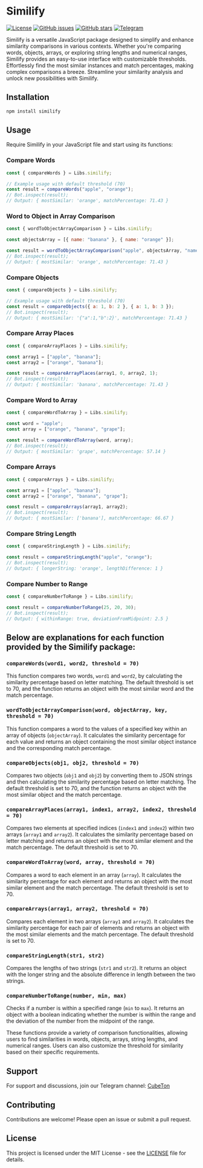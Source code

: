 
# Similify

[![License](https://img.shields.io/badge/license-MIT-blue.svg)](https://opensource.org/licenses/MIT)
[![GitHub issues](https://img.shields.io/github/issues/Untoldhacker-Dev/Similify.svg)](https://github.com/Untoldhacker-Dev/Similify/issues)
[![GitHub stars](https://img.shields.io/github/stars/Untoldhacker-Dev/Similify.svg)](https://github.com/Untoldhacker-Dev/Similify/stargazers)
[![Telegram](https://img.shields.io/badge/chat-on%20telegram-0088cc.svg)](https://t.me/CubeTon)

Similify is a versatile JavaScript package designed to simplify and enhance similarity comparisons in various contexts. Whether you're comparing words, objects, arrays, or exploring string lengths and numerical ranges, Similify provides an easy-to-use interface with customizable thresholds. Effortlessly find the most similar instances and match percentages, making complex comparisons a breeze. Streamline your similarity analysis and unlock new possibilities with Similify.

## Installation

```bash
npm install similify
```

## Usage

Require Similify in your JavaScript file and start using its functions:

### Compare Words

```javascript
const { compareWords } = Libs.similify;

// Example usage with default threshold (70)
const result = compareWords("apple", "orange");
// Bot.inspect(result);
// Output: { mostSimilar: 'orange', matchPercentage: 71.43 }  
```

### Word to Object in Array Comparison

```javascript
const { wordToObjectArrayComparison } = Libs.similify;

const objectsArray = [{ name: "banana" }, { name: "orange" }];

const result = wordToObjectArrayComparison("apple", objectsArray, "name");
// Bot.inspect(result);
// Output: { mostSimilar: 'orange', matchPercentage: 71.43 }  
```

### Compare Objects

```javascript
const { compareObjects } = Libs.similify;

// Example usage with default threshold (70)
const result = compareObjects({ a: 1, b: 2 }, { a: 1, b: 3 });
// Bot.inspect(result);
// Output: { mostSimilar: '{"a":1,"b":2}', matchPercentage: 71.43 }  
```

### Compare Array Places

```javascript
const { compareArrayPlaces } = Libs.similify;

const array1 = ["apple", "banana"];
const array2 = ["orange", "banana"];

const result = compareArrayPlaces(array1, 0, array2, 1);
// Bot.inspect(result);
// Output: { mostSimilar: 'banana', matchPercentage: 71.43 }  
```

### Compare Word to Array

```javascript
const { compareWordToArray } = Libs.similify;

const word = "apple";
const array = ["orange", "banana", "grape"];

const result = compareWordToArray(word, array);
// Bot.inspect(result);
// Output: { mostSimilar: 'grape', matchPercentage: 57.14 }  
```

### Compare Arrays

```javascript
const { compareArrays } = Libs.similify;

const array1 = ["apple", "banana"];
const array2 = ["orange", "banana", "grape"];

const result = compareArrays(array1, array2);
// Bot.inspect(result);
// Output: { mostSimilar: ['banana'], matchPercentage: 66.67 }  
```

### Compare String Length

```javascript
const { compareStringLength } = Libs.similify;

const result = compareStringLength("apple", "orange");
// Bot.inspect(result);
// Output: { longerString: 'orange', lengthDifference: 1 }  
```

### Compare Number to Range

```javascript
const { compareNumberToRange } = Libs.similify;

const result = compareNumberToRange(25, 20, 30);
// Bot.inspect(result);
// Output: { withinRange: true, deviationFromMidpoint: 2.5 }  
```

## Below are explanations for each function provided by the Similify package:

### `compareWords(word1, word2, threshold = 70)`

This function compares two words, `word1` and `word2`, by calculating the similarity percentage based on letter matching. The default threshold is set to 70, and the function returns an object with the most similar word and the match percentage.

### `wordToObjectArrayComparison(word, objectArray, key, threshold = 70)`

This function compares a word to the values of a specified key within an array of objects (`objectArray`). It calculates the similarity percentage for each value and returns an object containing the most similar object instance and the corresponding match percentage.

### `compareObjects(obj1, obj2, threshold = 70)`

Compares two objects (`obj1` and `obj2`) by converting them to JSON strings and then calculating the similarity percentage based on letter matching. The default threshold is set to 70, and the function returns an object with the most similar object and the match percentage.

### `compareArrayPlaces(array1, index1, array2, index2, threshold = 70)`

Compares two elements at specified indices (`index1` and `index2`) within two arrays (`array1` and `array2`). It calculates the similarity percentage based on letter matching and returns an object with the most similar element and the match percentage. The default threshold is set to 70.

### `compareWordToArray(word, array, threshold = 70)`

Compares a word to each element in an array (`array`). It calculates the similarity percentage for each element and returns an object with the most similar element and the match percentage. The default threshold is set to 70.

### `compareArrays(array1, array2, threshold = 70)`

Compares each element in two arrays (`array1` and `array2`). It calculates the similarity percentage for each pair of elements and returns an object with the most similar elements and the match percentage. The default threshold is set to 70.

### `compareStringLength(str1, str2)`

Compares the lengths of two strings (`str1` and `str2`). It returns an object with the longer string and the absolute difference in length between the two strings.

### `compareNumberToRange(number, min, max)`

Checks if a number is within a specified range (`min` to `max`). It returns an object with a boolean indicating whether the number is within the range and the deviation of the number from the midpoint of the range.

These functions provide a variety of comparison functionalities, allowing users to find similarities in words, objects, arrays, string lengths, and numerical ranges. Users can also customize the threshold for similarity based on their specific requirements.


## Support

For support and discussions, join our Telegram channel: [CubeTon](https://t.me/CubeTon)

## Contributing

Contributions are welcome! Please open an issue or submit a pull request.

## License

This project is licensed under the MIT License - see the [LICENSE](LICENSE) file for details.

